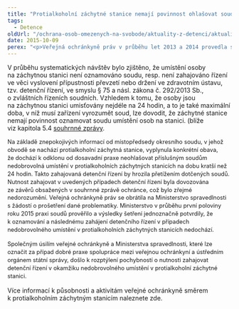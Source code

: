 ```yaml
---
title: "Protialkoholní záchytné stanice nemají povinnost ohlašovat soudu nedobrovolná umístění na stanici"
tags:
  - Detence
oldUrl: "/ochrana-osob-omezenych-na-svobode/aktuality-z-detenci/aktuality-z-detenci-2015/protialkoholni-zachytne-stanice-nemaji-povinnost-ohlasovat-soudu-nedobrovolna-umisteni-na-s/"
date: 2015-10-09
perex: "<p>Veřejná ochránkyně práv v průběhu let 2013 a 2014 provedla systematickou návštěvu šesti z 18 provozovaných protialkoholních záchytných stanic. Cílem systematických návštěv bylo posílit ochranu osob před všemi formami tzv. špatného zacházení. </p>"
---
```


<!-- imported from the old website -->

<p class="MsoNormal">V průběhu systematických návštěv bylo zjištěno, že umístění
osoby na záchytnou stanici není oznamováno soudu, resp. není zahajováno řízení
ve věci vyslovení přípustnosti převzetí nebo držení ve zdravotním
ústavu, tzv. detenční řízení, ve smyslu § 75 a násl. zákona
č. 292/2013 Sb., o zvláštních řízeních soudních. Vzhledem k tomu,
že osoby jsou na záchytnou stanici umisťovány nejdéle na 24 hodin,
a to je také maximální doba, v níž musí zařízení vyrozumět soud, lze
dovodit, že záchytné stanice nemají povinnost oznamovat soudu umístění osob
na stanici. (blíže viz kapitola 5.4 <a href="http://www.ochrance.cz/uploads-import/ochrana_osob/ZARIZENI/Zdravotnicka_zarizeni/Zachytne-stanice-2014.pdf" target="_blank">souhrnné zprávy</a>.</p><p class="MsoNormal"><span style="line-height: 17.92px; font-size: 12.8px;">Na základě znepokojivých informací od místopředsedy
okresního soudu, v jehož obvodě se nachází protialkoholní záchytná
stanice, vyplynula konkrétní obava, že dochází k odklonu od dosavadní praxe
neohlašovat příslušným soudům nedobrovolná umístění v protialkoholních
záchytných stanicích na dobu kratší než 24 hodin. Takto zahajovaná detenční
řízení by hrozila přetížením dotčených soudů. Nutnost zahajovat
v uvedených případech detenční řízení byla dovozována ze závěrů obsažených
v souhrnné zprávě ochránce, což bylo zřejmé nedorozumění. Veřejná
ochránkyně práv se obrátila na Ministerstvo spravedlnosti s žádostí o
prošetření dané problematiky. Ministerstvo v průběhu první poloviny roku
2015 praxi soudů prověřilo a výsledky šetření jednoznačně potvrdily, že
k oznamování a následnému zahájení detenčního řízení v případech
nedobrovolného umístění v protialkoholních záchytných stanicích nedochází.</span></p><p class="MsoNormal"><span style="line-height: 17.92px; font-size: 12.8px;">Společným úsilím veřejné ochránkyně a Ministerstva
spravedlnosti, které lze označit za případ dobré praxe spolupráce mezi veřejnou
ochránkyní a ústředním orgánem státní správy, došlo k</span><a name="_GoBack" style="line-height: 17.92px; font-size: 12.8px;"></a><span style="line-height: 17.92px; font-size: 12.8px;">
rozptýlení pochybností o nutnosti zahajovat detenční řízení v okamžiku
nedobrovolného umístění v protialkoholní záchytné stanici.</span></p><p class="MsoNormal">Více informací k působnosti a aktivitám veřejné
ochránkyně směrem k protialkoholním záchytným stanicím naleznete zde.</p>
